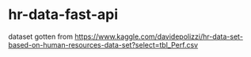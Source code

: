 # hr-data-fast-api

dataset gotten from https://www.kaggle.com/davidepolizzi/hr-data-set-based-on-human-resources-data-set?select=tbl_Perf.csv

